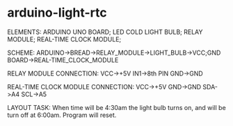 # arduino-light-rtc

ELEMENTS:
  ARDUINO UNO BOARD;
  LED COLD LIGHT BULB;
  RELAY MODULE;
  REAL-TIME CLOCK MODULE;
 
SCHEME:
  ARDUINO->BREAD->RELAY_MODULE->LIGHT_BULB->VCC;GND
           BOARD->REAL-TIME_CLOCK_MODULE
           
RELAY MODULE CONNECTION:
VCC->+5V  IN1->8th PIN  GND->GND

REAL-TIME CLOCK MODULE CONNECTION:
VCC->+5V  GND->GND  SDA->A4  SCL->A5  

LAYOUT TASK:
When time will be 4:30am the light bulb turns on, and will be turn off at 6:00am. Program will reset.

